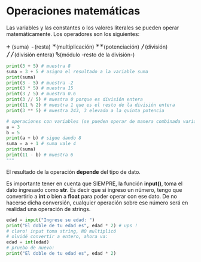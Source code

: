 # Operaciones matemáticas

Las variables y las constantes o los valores literales se pueden operar matemáticamente. 
Los operadores son los siguientes: 

<span style="font-size: 150%;">```+```</span> (suma)
<span style="font-size: 150%;">```-```</span>(resta)
<span style="font-size: 150%;">```*```</span>(multiplicación)
<span style="font-size: 150%;">```**```</span>(potenciación)
<span style="font-size: 150%;">```/```</span>(división)
<span style="font-size: 150%;">```//```</span>(división entera)
<span style="font-size: 150%;">```%```</span>(módulo -resto de la división-)


```py
print(3 + 5) # muestra 8
suma = 3 + 5 # asigna el resultado a la variable suma
print(suma)
print(3 - 5) # muestra -2
print(3 * 5) # muestra 15
print(3 / 5) # muestra 0.6
print(3 // 5) # muestra 0 porque es división entera 
print(11 % 2) # muestra 1 que es el resto de la división entera
print(3 ** 5) # muestra 243, 3 elevado a la quinta potencia

# operaciones con variables (se pueden operar de manera combinada variables y literales)
a = 3
b = 5
print(a + b) # sigue dando 8
suma = a + 1 # suma vale 4
print(suma)
print(11 - b) # muestra 6
"""
```

El resultado de la operación **depende** del tipo de dato.


Es importante tener en cuenta que SIEMPRE, la función **input()**, toma el dato ingresado como **str**. Es decir que si ingreso un número, tengo que convertirlo a **int** o bien a **float** para poder operar con ese dato. De no hacerse dicha conversión, cualquier operación sobre ese número será en realidad una operación de strings.

```py
edad = input("Ingrese su edad: ")
print("El doble de tu edad es", edad * 2) # ups !
# claro! input toma string, NO multiplicó
# olvidé convertir a entero, ahora va:
edad = int(edad)
# pruebo de nuevo:
print("El doble de tu edad es", edad * 2)
```
